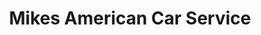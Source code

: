 ---
title: "Mikes American Car Service"
url: /fuerth/mikes-american-car-service/
shop: Autowerkstatt
---